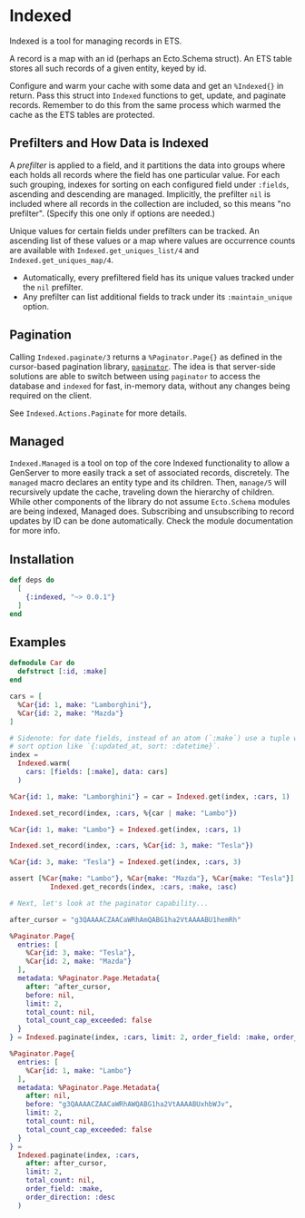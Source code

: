 # Indexed

Indexed is a tool for managing records in ETS.

A record is a map with an id (perhaps an Ecto.Schema struct). An ETS
table stores all such records of a given entity, keyed by id.

Configure and warm your cache with some data and get an `%Indexed{}` in
return. Pass this struct into `Indexed` functions to get, update, and paginate
records. Remember to do this from the same process which warmed the cache as
the ETS tables are protected.

## Prefilters and How Data is Indexed

A *prefilter* is applied to a field, and it partitions the data into groups
where each holds all records where the field has one particular value. For
each such grouping, indexes for sorting on each configured field under
`:fields`, ascending and descending are managed. Implicitly, the prefilter
`nil` is included where all records in the collection are included, so this
means "no prefilter". (Specify this one only if options are needed.)

Unique values for certain fields under prefilters can be tracked. An
ascending list of these values or a map where values are occurrence counts
are available with `Indexed.get_uniques_list/4` and
`Indexed.get_uniques_map/4`.

* Automatically, every prefiltered field has its unique values tracked under
  the `nil` prefilter.
* Any prefilter can list additional fields to track under its
  `:maintain_unique` option.

## Pagination

Calling `Indexed.paginate/3` returns a `%Paginator.Page{}` as defined in the
cursor-based pagination library,
[`paginator`](https://github.com/duffelhq/paginator/). The idea is that
server-side solutions are able to switch between using `paginator` to access
the database and `indexed` for fast, in-memory data, without any changes
being required on the client.

See `Indexed.Actions.Paginate` for more details.

## Managed

`Indexed.Managed` is a tool on top of the core Indexed functionality to allow a
GenServer to more easily track a set of associated records, discretely. The
`managed` macro declares an entity type and its children. Then, `manage/5` will
recursively update the cache, traveling down the hierarchy of children. While
other components of the library do not assume `Ecto.Schema` modules are being
indexed, Managed does. Subscribing and unsubscribing to record updates by ID can
be done automatically. Check the module documentation for more info.

## Installation

```elixir
def deps do
  [
    {:indexed, "~> 0.0.1"}
  ]
end
```

## Examples

```elixir
defmodule Car do
  defstruct [:id, :make]
end

cars = [
  %Car{id: 1, make: "Lamborghini"},
  %Car{id: 2, make: "Mazda"}
]

# Sidenote: for date fields, instead of an atom (`:make`) use a tuple with the
# sort option like `{:updated_at, sort: :datetime}`.
index =
  Indexed.warm(
    cars: [fields: [:make], data: cars]
  )

%Car{id: 1, make: "Lamborghini"} = car = Indexed.get(index, :cars, 1)

Indexed.set_record(index, :cars, %{car | make: "Lambo"})

%Car{id: 1, make: "Lambo"} = Indexed.get(index, :cars, 1)

Indexed.set_record(index, :cars, %Car{id: 3, make: "Tesla"})

%Car{id: 3, make: "Tesla"} = Indexed.get(index, :cars, 3)

assert [%Car{make: "Lambo"}, %Car{make: "Mazda"}, %Car{make: "Tesla"}] =
          Indexed.get_records(index, :cars, :make, :asc)

# Next, let's look at the paginator capability...

after_cursor = "g3QAAAACZAACaWRhAmQABG1ha2VtAAAABU1hemRh"

%Paginator.Page{
  entries: [
    %Car{id: 3, make: "Tesla"},
    %Car{id: 2, make: "Mazda"}
  ],
  metadata: %Paginator.Page.Metadata{
    after: ^after_cursor,
    before: nil,
    limit: 2,
    total_count: nil,
    total_count_cap_exceeded: false
  }
} = Indexed.paginate(index, :cars, limit: 2, order_field: :make, order_direction: :desc)

%Paginator.Page{
  entries: [
    %Car{id: 1, make: "Lambo"}
  ],
  metadata: %Paginator.Page.Metadata{
    after: nil,
    before: "g3QAAAACZAACaWRhAWQABG1ha2VtAAAABUxhbWJv",
    limit: 2,
    total_count: nil,
    total_count_cap_exceeded: false
  }
} =
  Indexed.paginate(index, :cars,
    after: after_cursor,
    limit: 2,
    total_count: nil,
    order_field: :make,
    order_direction: :desc
  )
```
